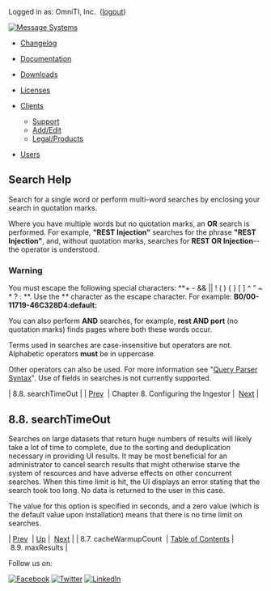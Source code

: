 Logged in as: OmniTI, Inc.  ([logout](https://support.messagesystems.com/logout.php))

[![Message Systems](https://support.messagesystems.com/images/ms-white205.png)](https://support.messagesystems.com/start.php) 

*   [Changelog](https://support.messagesystems.com/start.php?show=changelog)
*   [Documentation](https://support.messagesystems.com/docs/)
*   [Downloads](https://support.messagesystems.com/start.php)

*   [Licenses](https://support.messagesystems.com/license_summary.php)
*   <a href="">Clients</a>
    *   [Support](https://support.messagesystems.com/cs.php)
    *   [Add/Edit](https://support.messagesystems.com/edit_client.php)
    *   [Legal/Products](https://support.messagesystems.com/edit_products.php)
*   [Users](https://support.messagesystems.com/edit_customer.php)

## Search Help

Search for a single word or perform multi-word searches by enclosing your search in quotation marks.

Where you have multiple words but no quotation marks, an **OR** search is performed. For example, **"REST Injection"** searches for the phrase **"REST Injection"**, and, without quotation marks, searches for **REST OR Injection**--the operator is understood.

### Warning

You must escape the following special characters: **+ - && || ! ( ) { } [ ] ^ " ~ * ? : \**. Use the **\** character as the escape character. For example: **B0/00-11719-46C328D4\:default\:**

You can also perform **AND** searches, for example, **rest AND port** (no quotation marks) finds pages where both these words occur.

Terms used in searches are case-insensitive but operators are not. Alphabetic operators **must** be in uppercase.

Other operators can also be used. For more information see "[Query Parser Syntax](https://lucene.apache.org/core/old_versioned_docs/versions/3_0_0/queryparsersyntax.html)". Use of fields in searches is not currently supported.

| 8.8. searchTimeOut |
| [Prev](msc.ingestor.cachewarmupcount.php)  | Chapter 8. Configuring the Ingestor |  [Next](msc.ingestor.maxResults.php) |

## 8.8. searchTimeOut

Searches on large datasets that return huge numbers of results will likely take a lot of time to complete, due to the sorting and deduplication necessary in providing UI results. It may be most beneficial for an administrator to cancel search results that might otherwise starve the system of resources and have adverse effects on other concurrent searches. When this time limit is hit, the UI displays an error stating that the search took too long. No data is returned to the user in this case.

The value for this option is specified in seconds, and a zero value (which is the default value upon installation) means that there is no time limit on searches.

| [Prev](msc.ingestor.cachewarmupcount.php)  | [Up](msc.ingestor.php) |  [Next](msc.ingestor.maxResults.php) |
| 8.7. cacheWarmupCount  | [Table of Contents](index.php) |  8.9. maxResults |

Follow us on:

[![Facebook](https://support.messagesystems.com/images/icon-facebook.png)](http://www.facebook.com/messagesystems) [![Twitter](https://support.messagesystems.com/images/icon-twitter.png)](http://twitter.com/#!/MessageSystems) [![LinkedIn](https://support.messagesystems.com/images/icon-linkedin.png)](http://www.linkedin.com/company/message-systems)